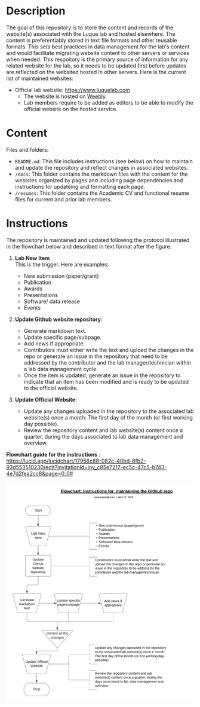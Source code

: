# Description
The goal of this repository is to store the content and records of the website(s) associated with the Luque lab and hosted elsewhere. The content is preferentiably stored in text file formats and other reusable formats. This sets best practices in data management for the lab's content and would facilitate migrating website content to other servers or services when needed. This respoitory is the primary source of information for any related website for the lab, so it needs to be updated first before updates are reflected on the websited hosted in other servers. Here is the current list of maintained websites:
+ Official lab website: <https://www.luquelab.com>
   + The website is hosted on [Weebly](https://www.weebly.com).
   + Lab members require to be added as editors to be able to modify the official website on the hosted service.

# Content
Files and folders:
+ `README.md`: This file includes instructions (see below) on how to maintain and update the repository and reflect changes in associated websites.
+ `/docs`: This folder contains the markdown files with the content for the webistes organized by pages and including page dependencies and instructions for updateing and formatting each page.
+ `/resumes`: This folder contains the Academic CV and functional resume files for current and prior lab members.


# Instructions
The repository is maintained and updated following the protocol illustrated in the flowchart below and described in text format after the figure.

1. **Lab New Item** \
   This is the trigger. Here are examples:
    + New submission (paper/grant)
    + Publication 
    + Awards 
    + Presentations 
    + Software/ data release 
    + Events 
  
2. **Update Github website repository**: 
     + Generate markdown text.
     + Update specific page/subpage. 
     + Add news if appropriate.
     + Contributors must either write the text and upload the changes in the repo or generate an issue in the repository that need to be addressed by the contributor and the lab manager/technician within a lab data management cycle.
     + Once the item is updated, generate an issue in the repository to indicate that an item has been modified and is ready to be updated to the official website.
   
3. **Update Official Website**: 
    + Update any changes uploaded in the repository to the associated lab website(s) once a month: The first day of the month (or first working day possible).
    + Review the repository content and lab website(s) content once a quarter, during the days associated to lab data management and overview.

 **Flowchart guide for the instructions** : https://lucid.app/lucidchart/17956c88-082c-40bd-8fb2-93d553510230/edit?invitationId=inv_c85e7217-ec5c-47c5-b743-4e7d2fea2cc8&page=0_0#
 
 <img src="flowchart.png" width="600">  






